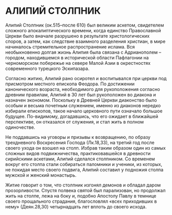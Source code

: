 # АЛИПИЙ СТОЛПНИК

Алипий Столпник (ок.515–после 610) был великим аскетом, свидетелем сложного апокалиптического времени, когда единство Православной Церкви было вначале разрушено в результате христологических споров, а затем, как следствие взаимного разделения христиан, в мире начиналось стремительное распространение ислама. Вся необыкновенно долгая жизнь Алипия была связана с Адрианополем – городом, находившемся в исторической области Пафлагонии на черноморском побережье на севере Малой Азии в окрестностях современного турецкого Эскипазара.

Согласно житию, Алипий рано осиротел и воспитывался при церкви под присмотром местного епископа Феодора. По достижении канонического возраста, необходимого для рукоположения согласно древним правилам, Алипий в 30 лет был рукоположен во диакона и назначен экономом. Поскольку в Древней Церкви диаконство было особым и весьма почетным служением, именно из диаконов нередко избирали епископов, такое начало церковного пути означало большое будущее. По-видимому, догадавшись, что его ожидает в ближайшей перспективе, он отказался от служения, и стал жить в полном одиночестве.

Не поддавшись на уговоры и призывы к возвращению, по образу трехдневного Воскресения Господа (Лк.18,33), на третий год после своего ухода он взошел на столп. Избрав таким образом один из самых сложных видов подвижничества, практиковавшейся в древности сирийскими аскетами, Алипий сделался столпником. Со временем вокруг его столпа стали собираться паломники и ученики, из которых, не покидая место своего подвига, Алипий составил у подножия столпа мужской и женский монастырь.

Житие говорит о том, что столпник изгонял демонов и обладал даром прозорливости. Спустя полвека святой был парализован, но продолжал жить на столпе, лежа на боку и, подобно Апостолу Павлу в темнице своего прощального страдания, благословлял «всех приходивших в нему» (Деян.28,30) четырнадцать лет вплоть до своего исхода.
